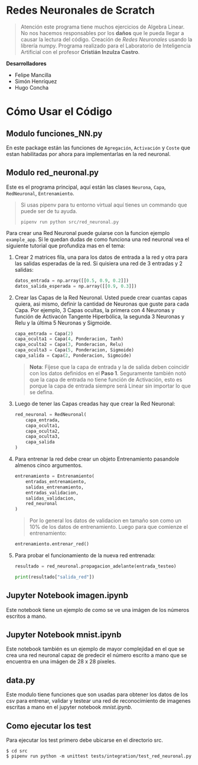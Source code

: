 # Redes Neuronales de Scratch
> Atención este programa tiene muchos ejercicios de Algebra Linear. No nos hacemos responsables por los **daños** que le pueda llegar a causar la lectura del código.
Creación de *Redes Neuronales* usando la librería numpy.
Programa realizado para el Laboratorio de Inteligencia Artificial con el profesor **Cristián Inzulza Castro**.

**Desarrolladores**
- Felipe Mancilla
- Simón Henríquez
- Hugo Concha

# Cómo Usar el Código
## Modulo funciones_NN.py
En este package están las funciones de `Agregación`, `Activación` y `Coste` que estan habilitadas por ahora para implementarlas en la red neuronal.
## Modulo red_neuronal.py
Este es el programa principal, aquí están las clases `Neurona`, `Capa`, `RedNeuronal`, `Entrenamiento`.
> Si usas pipenv para tu entorno virtual aquí tienes un commando que puede ser de tu ayuda.
> ```
> pipenv run python src/red_neuronal.py
> ```
Para crear una Red Neuronal puede guiarse con la funcion ejemplo `example_app`.
Si le quedan dudas de como funciona una red neuronal vea el siguiente tutorial que profundiza mas en el tema:
1. Crear 2 matrices fila, una para los datos de entrada a la red y otra para las salidas esperadas de la red. Si quisiera una red de 3 entradas y 2 salidas:
	```python
	datos_entrada = np.array([[0.5, 0.9, 0.2]])
	datos_salida_esperada = np.array([[0.9, 0.3]])
	```
2. Crear las Capas de la Red Neuronal. Usted puede crear cuantas capas quiera, asi mismo, definir la cantidad de Neuronas que guste para cada Capa. Por ejemplo, 3 Capas ocultas, la primera con 4 Neuronas y función de Activacón Tangente Hiperbólica, la segunda 3 Neuronas y Relu y la última 5 Neuronas y Sigmoide.
	```python
	capa_entrada = Capa(2)
	capa_oculta1 = Capa(4, Ponderacion, Tanh)
	capa_oculta2 = Capa(3, Ponderacion, Relu)
	capa_oculta3 = Capa(5, Ponderacion, Sigmoide)
	capa_salida = Capa(2, Ponderacion, Sigmoide)
	```
	>  **Nota**: Fíjese que la capa de entrada y la de salida deben coincidir con los datos definidos en el **Paso 1**. Seguramente también notó que la capa de entrada no tiene función de Activación, esto es porque la capa de entrada siempre será Linear sin importar lo que se defina.
3. Luego de tener las Capas creadas hay que crear la Red Neuronal:
	```python
	red_neuronal = RedNeuronal(
		capa_entrada,
		capa_oculta1,
		capa_oculta2,
		capa_oculta3,
		capa_salida
	)
	```
4. Para entrenar la red debe crear un objeto Entrenamiento pasandole almenos cinco argumentos.
	```python
	entrenamiento = Entrenamiento(
		entradas_entrenamiento,
		salidas_entrenamiento,
		entradas_validacion,
		salidas_validacion,
		red_neuronal
	)
	```
	> Por lo general los datos de validacion en tamaño son como un 10% de los datos de entrenamiento.
	Luego para que comienze el entrenamiento:
	```python
	entrenamiento.entrenar_red()
	```
6. Para probar el funcionamiento de la nueva red entrenada:
	```python
	resultado = red_neuronal.propagacion_adelante(entrada_testeo)

	print(resultado["salida_red"])
	```
## Jupyter Notebook imagen.ipynb
Este notebook tiene un ejemplo de como se ve una imágen de los números escritos a mano.

## Jupyter Notebook mnist.ipynb
Este notebook también es un ejemplo de mayor complejidad en el que se crea una red neuronal capaz de predecir el número escrito a mano que se encuentra en una imágen de 28 x 28 pixeles.

## data.py
Este modulo tiene funciones que son usadas para obtener los datos de los csv para entrenar, validar y testear una red de reconocimiento de imagenes escritas a mano en el jupyter notebook *mnist.ipynb*.

## Como ejecutar los test
Para ejecutar los test primero debe ubicarse en el directorio src.
```
$ cd src
$ pipenv run python -m unittest tests/integration/test_red_neuronal.py
```